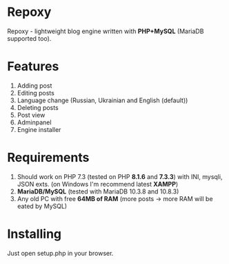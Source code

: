# Repoxy
Repoxy - lightweight blog engine written with **PHP+MySQL** (MariaDB supported too).

# Features
1. Adding post
2. Editing posts
3. Language change (Russian, Ukrainian and English (default))
4. Deleting posts
5. Post view
6. Adminpanel
7. Engine installer

# Requirements
1. Should work on PHP 7.3 (tested on PHP **8.1.6** and **7.3.3**) with INI, mysqli, JSON exts. (on Windows I'm recommend latest **XAMPP**)
2. **MariaDB/MySQL** (tested with MariaDB 10.3.8 and 10.8.3)
3. Any old PC with free **64MB of RAM** (more posts -> more RAM will be eated by MySQL)

# Installing
Just open setup.php in your browser.
